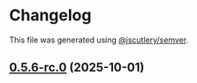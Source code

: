 # Changelog

This file was generated using [@jscutlery/semver](https://github.com/jscutlery/semver).

## [0.5.6-rc.0](https://github.com/Sitecore/Cloud-SDK/compare/utils-0.5.5-rc.0...utils-0.5.6-rc.0) (2025-10-01)
